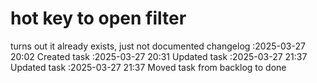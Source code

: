 hot key to open filter
===

turns out it already exists, just not documented
changelog
:2025-03-27 20:02	Created task
:2025-03-27 20:31	Updated task
:2025-03-27 21:37	Updated task
:2025-03-27 21:37	Moved task from backlog to done